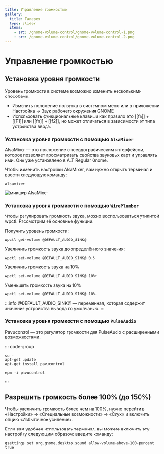 ```yaml
---
title: Управление громкостью
gallery:
  title: Галерея
  type: slider
  items:
    - src: /gnome-volume-control/gnome-volume-control-1.png
    - src: /gnome-volume-control/gnome-volume-control-2.png
---
```


# Управление громкостью

## Установка уровня громкости

Уровень громкости в системе возможно изменить несколькими способами:

- Изменить положение ползунка в системном меню или в приложении Настройка -> Звук рабочего окружения GNOME
- Использовать функциональные клавиши как правило это [[fn]] + [[F1]] или [[fn]] + [[f2]], но может отличаться в зависимости от типа устройства ввода.

<AGWGallery />

### Установка уровня громкости с помощью `AlsaMixer`

AlsaMixer — это приложение с псевдографическим интерфейсом, которое позволяет просматривать свойства звуковых карт и управлять ими. Оно уже установлено в ALT Regular Gnome.

Чтобы изменить настройки AlsaMixer, вам нужно открыть терминал и ввести следующую команду:

```shell
alsamixer
```

![микшер AlsaMixer](/gnome-volume-control/gnome-volume-control-3.png)

### Установка уровня громкости с помощью `WirePlumber`

Чтобы регулировать громкость звука, можно воспользоваться утилитой wpctl. Рассмотрим её основные функции.

Получить уровень громкости:

```shell
wpctl get-volume @DEFAULT_AUDIO_SINK@
```

Увеличить громкость звука до определённого значения:

```shell
wpctl set-volume @DEFAULT_AUDIO_SINK@ 0.5
```

Увеличить громкость звука на 10%

```shell
wpctl set-volume @DEFAULT_AUDIO_SINK@ 10%+
```

Уменьшить громкость звука на 10%

```shell
wpctl set-volume @DEFAULT_AUDIO_SINK@ 10%-
```

:::info
@DEFAULT_AUDIO_SINK@ — переменная, которая содержит значение устройства вывода по умолчанию.
:::

### Установка уровня громкости с помощью `PulseAudio`

Pavucontrol — это регулятор громкости для PulseAudio с расширенными возможностями.

::: code-group

```shell[apt-get]
su -
apt-get update
apt-get install pavucontrol
```

```shell[epm]
epm -i pavucontrol
```

:::

## Разрешить громкость более 100% (до 150%)

Чтобы увеличить громкость более чем на 100%, нужно перейти в «Настройки» -> «Специальные возможности» -> «Слух» и включить опцию «Избыточное усиление».

Если вам удобнее использовать терминал, вы можете включить эту настройку следующим образом: введите команду:

```shell
gsettings set org.gnome.desktop.sound allow-volume-above-100-percent true
```
